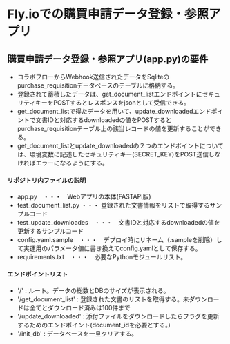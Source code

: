 # Fly.ioでの購買申請データ登録・参照アプリ

## 購買申請データ登録・参照アプリ(app.py)の要件
* コラボフローからWebhook送信されたデータをSqliteのpurchase_requisitionデータベースのテーブルに格納する。
* 登録されて蓄積したデータは、get_document_listエンドポイントにセキュリティキーをPOSTするとレスポンスをjsonとして受信できる。
* get_document_listで得たデータを用いて、update_downloadedエンドポイントで文書IDと対応するdownloadedの値をPOSTするとpurchase_requisitionテーブル上の該当レコードの値を更新することができる。
* get_document_listとupdate_downloadedの２つのエンドポイントについては、環境変数に記述したセキュリティキー(SECRET_KEY)をPOST送信しなければエラーになるようにする。

#### リポジトリ内ファイルの説明
* app.py　・・・　Webアプリの本体(FASTAPI版)
* test_document_list.py ・・・ 登録された文書情報をリストで取得するサンプルコード
* test_update_downloades　・・・　文書IDと対応するdownloadedの値を更新するサンプルコード
* config.yaml.sample　・・・　デプロイ時にリネーム（.sampleを削除）して実運用のパラメータ値に書き換えてconfig.yamlとして保存する。
* requirements.txt　・・・　必要なPythonモジュールリスト。

#### エンドポイントリスト
* '/' : ルート。データの総数とDBのサイズが表示される。
* '/get_document_list' : 登録された文書のリストを取得する。未ダウンロードは全てとダウンロード済みは100件まで
* '/update_downloaded' : 添付ファイルをダウンロードしたらフラグを更新するためのエンドポイント(document_idを必要とする。)
* '/init_db' : データベースを一旦クリアする。
